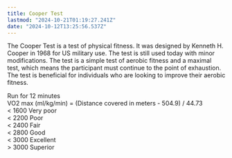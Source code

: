 ```yaml
---
title: Cooper Test
lastmod: "2024-10-21T01:19:27.241Z"
date: "2024-10-12T13:25:56.537Z"
---
```


The Cooper Test is a test of physical fitness. It was designed by Kenneth H. Cooper in 1968 for US military use. The test is still used today with minor modifications. The test is a simple test of aerobic fitness and a maximal test, which means the participant must continue to the point of exhaustion. The test is beneficial for individuals who are looking to improve their aerobic fitness.

Run for 12 minutes\
VO2 max (ml/kg/min) = (Distance covered in meters - 504.9) / 44.73\
< 1600 Very poor\
< 2200 Poor\
< 2400 Fair\
< 2800 Good\
< 3000 Excellent\
\> 3000 Superior
